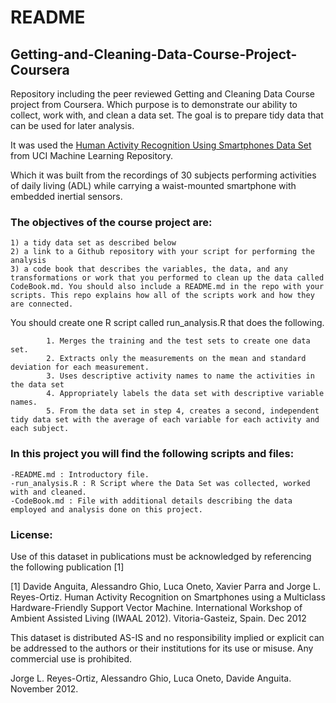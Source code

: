 # README
## Getting-and-Cleaning-Data-Course-Project-Coursera
Repository including the peer reviewed Getting and Cleaning Data Course project from Coursera. Which purpose is to demonstrate our ability to collect, work with, and clean a data set. The goal is to prepare tidy data that can be used for later analysis. 

It was used the [Human Activity Recognition Using Smartphones Data Set ](http://archive.ics.uci.edu/ml/datasets/Human+Activity+Recognition+Using+Smartphones) from UCI Machine Learning Repository.

Which it was built from the recordings of 30 subjects performing activities of daily living (ADL) while carrying a waist-mounted smartphone with embedded inertial sensors.

### The objectives of the course project are:

    1) a tidy data set as described below 
    2) a link to a Github repository with your script for performing the analysis
    3) a code book that describes the variables, the data, and any transformations or work that you performed to clean up the data called CodeBook.md. You should also include a README.md in the repo with your scripts. This repo explains how all of the scripts work and how they are connected.

You should create one R script called run_analysis.R that does the following.

            1. Merges the training and the test sets to create one data set.
            2. Extracts only the measurements on the mean and standard deviation for each measurement.
            3. Uses descriptive activity names to name the activities in the data set
            4. Appropriately labels the data set with descriptive variable names.
            5. From the data set in step 4, creates a second, independent tidy data set with the average of each variable for each activity and each subject.


    

### In this project you will find the following scripts and files:

    -README.md : Introductory file.
    -run_analysis.R : R Script where the Data Set was collected, worked with and cleaned.
    -CodeBook.md : File with additional details describing the data employed and analysis done on this project.

### License:

Use of this dataset in publications must be acknowledged by referencing the following publication [1] 

[1] Davide Anguita, Alessandro Ghio, Luca Oneto, Xavier Parra and Jorge L. Reyes-Ortiz. Human Activity Recognition on Smartphones using a Multiclass Hardware-Friendly Support Vector Machine. International Workshop of Ambient Assisted Living (IWAAL 2012). Vitoria-Gasteiz, Spain. Dec 2012

This dataset is distributed AS-IS and no responsibility implied or explicit can be addressed to the authors or their institutions for its use or misuse. Any commercial use is prohibited.

Jorge L. Reyes-Ortiz, Alessandro Ghio, Luca Oneto, Davide Anguita. November 2012.
